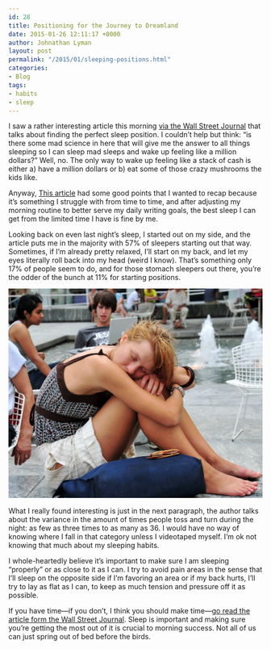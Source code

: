 ```yaml
---
id: 28
title: Positioning for the Journey to Dreamland
date: 2015-01-26 12:11:17 +0000
author: Johnathan Lyman
layout: post
permalink: "/2015/01/sleeping-positions.html"
categories:
- Blog
tags:
- habits
- sleep
---
```

I saw a rather interesting article this morning <a href="http://www.wsj.com/news/articles/SB10001424127887324595704578241642030220064">via the Wall Street Journal</a> that talks about finding the perfect sleep position. I couldn’t help but think: “is there some mad science in here that will give me the answer to all things sleeping so I can sleep mad sleeps and wake up feeling like a million dollars?” Well, no. The only way to wake up feeling like a stack of cash is either a) have a million dollars or b) eat some of those crazy mushrooms the kids like.

Anyway, <a href="http://www.wsj.com/news/articles/SB10001424127887324595704578241642030220064">This article</a> had some good points that I wanted to recap because it’s something I struggle with from time to time, and after adjusting my morning routine to better serve my daily writing goals, the best sleep I can get from the limited time I have is fine by me.

Looking back on even last night’s sleep, I started out on my side, and the article puts me in the majority with 57% of sleepers starting out that way. Sometimes, if I’m already pretty relaxed, I’ll start on my back, and let my eyes literally roll back into my head (weird I know). That’s something only 17% of people seem to do, and for those stomach sleepers out there, you’re the odder of the bunch at 11% for starting positions.

![2680866397_f6107a9fe0_o](/assets/images/2015/01/2680866397_f6107a9fe0_o.jpg?resize=525%2C432&amp;ssl=1)

What I really found interesting is just in the next paragraph, the author talks about the variance in the amount of times people toss and turn during the night: as few as three times to as many as 36. I would have no way of knowing where I fall in that category unless I videotaped myself. I’m ok not knowing that much about my sleeping habits.

I whole-heartedly believe it’s important to make sure I am sleeping “properly” or as close to it as I can. I try to avoid pain areas in the sense that I’ll sleep on the opposite side if I’m favoring an area or if my back hurts, I’ll try to lay as flat as I can, to keep as much tension and pressure off it as possible.

If you have time—if you don’t, I think you should make time—<a href="http://www.wsj.com/news/articles/SB10001424127887324595704578241642030220064">go read the article form the Wall Street Journal</a>. Sleep is important and making sure you’re getting the most out of it is crucial to morning success. Not all of us can just spring out of bed before the birds.